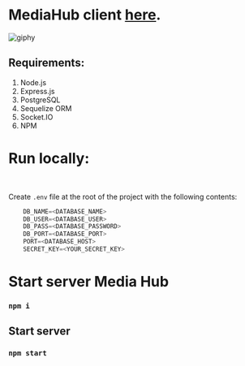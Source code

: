 # MediaHub client [here](https://github.com/KolEvg/media-hub-client).

![giphy](https://user-images.githubusercontent.com/99588173/169652141-f3ce912c-9bf7-4c86-8b06-f47a79a43f9b.gif)

## Requirements:

1. Node.js
2. Express.js
3. PostgreSQL
4. Sequelize ORM
5. Socket.IO
6. NPM

# Run locally:
<br>

Create `.env` file at the root of the project with the following contents:

```javascript
    DB_NAME=<DATABASE_NAME>
    DB_USER=<DATABASE_USER>
    DB_PASS=<DATABASE_PASSWORD>
    DB_PORT=<DATABASE_PORT>
    PORT=<DATABASE_HOST>
    SECRET_KEY=<YOUR_SECRET_KEY>
```
# Start server Media Hub

### `npm i`

## Start server

### `npm start`
